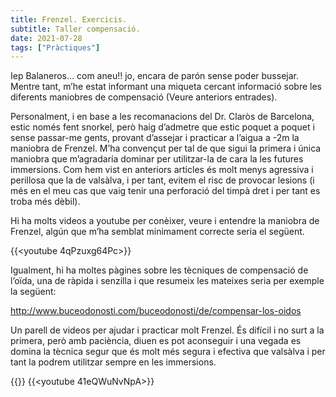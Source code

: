 ```yaml
---
title: Frenzel. Exercicis.
subtitle: Taller compensació.
date: 2021-07-28
tags: ["Pràctiques"]
---
```


Iep Balaneros… com aneu!! jo, encara de parón sense poder bussejar. Mentre tant, m’he estat informant una miqueta cercant informació sobre les diferents maniobres de compensació (Veure anteriors entrades).

Personalment, i en base a les recomanacions del Dr. Claròs de Barcelona, estic només fent snorkel, però haig d’admetre que estic poquet a poquet i sense passar-me gents, provant d’assejar i practicar a l’aigua a -2m la maniobra de Frenzel. M’ha convençut per tal de que sigui la primera i única maniobra que m’agradaría dominar per utilitzar-la de cara la les futures immersions. Com hem vist en anteriors articles és molt menys agressiva i perillosa que la de valsàlva, i per tant, evitem el risc de provocar lesions (i més en el meu cas que vaig tenir una perforació del timpà dret i per tant es troba més dèbil).

Hi ha molts videos a youtube per conèixer, veure i entendre la maniobra de Frenzel, algún que m’ha semblat minimament correcte seria el següent.

{{<youtube 4qPzuxg64Pc>}}

Igualment, hi ha moltes pàgines sobre les tècniques de compensació de l’oïda, una de ràpida i senzilla i que resumeix les mateixes seria per exemple la següent:

http://www.buceodonosti.com/buceodonosti/de/compensar-los-oidos

Un parell de videos per ajudar i practicar molt Frenzel. És difícil i no surt a la primera, però amb paciència, diuen es pot aconseguir i una vegada es domina la tècnica segur que és molt més segura i efectiva que valsàlva i per tant la podrem utilitzar sempre en les immersions.

{{<youtube ETW3aqGzGr8>}}
{{<youtube 41eQWuNvNpA>}}
